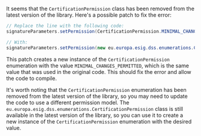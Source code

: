 It seems that the `CertificationPermission` class has been removed from the latest version of the library. Here's a possible patch to fix the error:
```java
// Replace the line with the following code:
signatureParameters.setPermission(CertificationPermission.MINIMAL_CHANGES_PERMITTED);

// With:
signatureParameters.setPermission(new eu.europa.esig.dss.enumerations.CertificationPermission(eu.europa.esig.dss.enumerations.CertificationPermission.MINIMAL_CHANGES_PERMITTED));
```
This patch creates a new instance of the `CertificationPermission` enumeration with the value `MINIMAL_CHANGES_PERMITTED`, which is the same value that was used in the original code. This should fix the error and allow the code to compile.


It's worth noting that the `CertificationPermission` enumeration has been removed from the latest version of the library, so you may need to update the code to use a different permission model. The `eu.europa.esig.dss.enumerations.CertificationPermission` class is still available in the latest version of the library, so you can use it to create a new instance of the `CertificationPermission` enumeration with the desired value.
